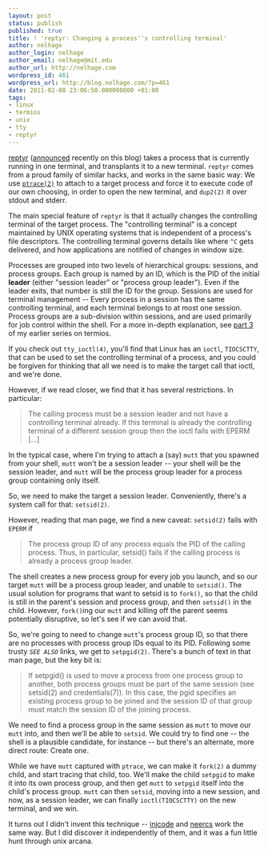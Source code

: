 ```yaml
---
layout: post
status: publish
published: true
title: ! 'reptyr: Changing a process''s controlling terminal'
author: nelhage
author_login: nelhage
author_email: nelhage@mit.edu
author_url: http://nelhage.com
wordpress_id: 461
wordpress_url: http://blog.nelhage.com/?p=461
date: 2011-02-08 23:06:50.000000000 +01:00
tags:
- linux
- termios
- unix
- tty
- reptyr
---
```

[reptyr][reptyr] ([announced][announce] recently on this blog) takes a
process that is currently running in one terminal, and transplants it
to a new terminal. `reptyr` comes from a proud family of similar
hacks, and works in the same basic way: We use [`ptrace(2)`][ptrace]
to attach to a target process and force it to execute code of our own
choosing, in order to open the new terminal, and `dup2(2)` it over
stdout and stderr.

The main special feature of `reptyr` is that it actually changes the
controlling terminal of the target process. The "controlling terminal"
is a concept maintained by UNIX operating systems that is independent
of a process's file descriptors. The controlling terminal governs
details like where `^C` gets delivered, and how applications are
notified of changes in window size.

Processes are grouped into two levels of hierarchical groups:
sessions, and process groups. Each group is named by an ID, which is
the PID of the initial **leader** (either "session leader" or "process
group leader"). Even if the leader exits, that number is still the ID
for the group. Sessions are used for terminal management -- Every
process in a session has the same controlling terminal, and each
terminal belongs to at most one session. Process groups are a
sub-division within sessions, and are used primarily for job control
within the shell. For a more in-depth explanation, see [part
3][termios] of my earlier series on termios.

If you check out `tty_ioctl(4)`, you'll find that Linux has an
`ioctl`, `TIOCSCTTY`, that can be used to set the controlling terminal
of a process, and you could be forgiven for thinking that all we need
is to make the target call that ioctl, and we're done.

However, if we read closer, we find that it has several
restrictions. In particular:

> The calling process must be a session leader and not have a
> controlling terminal already.  If this terminal is already the
> controlling terminal of a different session group then the ioctl fails
> with EPERM […]

In the typical case, where I'm trying to attach a (say) `mutt` that
you spawned from your shell, `mutt` won't be a session leader -- your
shell will be the session leader, and `mutt` will be the process group
leader for a process group containing only itself.

So, we need to make the target a session leader. Conveniently, there's
a system call for that: `setsid(2)`.

However, reading that man page, we find a new caveat: `setsid(2)`
fails with `EPERM` if

> The process group ID of any process equals the PID of the calling
> process.  Thus, in particular, setsid() fails if the calling process
> is already a process group leader.

The shell creates a new process group for every job you launch, and so
our target `mutt` will be a process group leader, and unable to
`setsid()`. The usual solution for programs that want to setsid is to
`fork()`, so that the child is still in the parent's session and
process group, and then `setsid()` in the child. However, `fork()`ing
our `mutt` and killing off the parent seems potentially disruptive, so
let's see if we can avoid that.

So, we're going to need to change `mutt`'s process group ID, so that
there are no processes with process group IDs equal to its
PID. Following some trusty *`SEE ALSO`* links, we get to
`setpgid(2)`. There's a bunch of text in that man page, but the key
bit is:

> If setpgid() is used to move a process from one process group to
> another, both process groups must be part of the same session (see
> setsid(2) and credentials(7)).  In this case, the pgid specifies an
> existing process group to be joined and the session ID of that group
> must match the session ID of the joining process.

We need to find a process group in the same session as `mutt` to move
our `mutt` into, and then we'll be able to `setsid`. We could try to
find one -- the shell is a plausible candidate, for instance -- but
there's an alternate, more direct route: Create one.

While we have `mutt` captured with `ptrace`, we can make it `fork(2)`
a dummy child, and start tracing that child, too. We'll make the child
`setpgid` to make it into its own process group, and then get `mutt`
to `setpgid` itself into the child's process group. `mutt` can then
`setsid`, moving into a new session, and now, as a session leader, we
can finally `ioctl(TIOCSCTTY)` on the new terminal, and we win.

It turns out I didn't invent this technique -- [injcode][injcode] and
[neercs][neercs] work the same way. But I did discover it
independently of them, and it was a fun little hunt through unix
arcana.

[reptyr]: https://github.com/nelhage/reptyr
[announce]: http://blog.nelhage.com/2011/01/reptyr-attach-a-running-process-to-a-new-terminal/
[ptrace]: http://linux.die.net/man/2/ptrace
[retty]: http://pasky.or.cz/~pasky/dev/retty/
[termios]: http://blog.nelhage.com/2010/01/a-brief-introduction-to-termios-signaling-and-job-control/
[injcode]: http://blog.habets.pp.se/2009/03/Moving-a-process-to-another-terminal
[neercs]: http://caca.zoy.org/wiki/neercs
